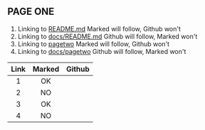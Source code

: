 ## PAGE ONE

1. Linking to [README.md](README.md) Marked will follow, Github won't
1. Linking to [docs/README.md](docs/README.md) Github will follow, Marked won't
1. Linking to [pagetwo](pagetwo.md) Marked will follow, Github won't
1. Linking to [docs/pagetwo](docs/pagetwo.md) Github will follow, Marked won't

| Link | Marked | Github |
|:----:|:------:|:------:|
|  1   |   OK   |        |
|  2   |   NO   |        |
|  3   |   OK   |        |
|  4   |   NO   |        |